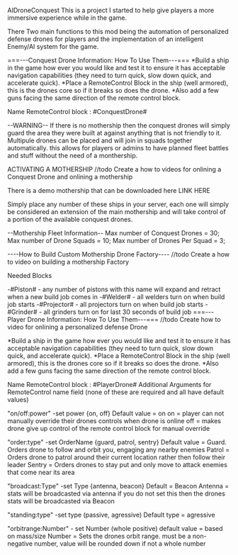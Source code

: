 AIDroneConquest
This is a project I started to help give players a more immersive experience while in the game.

There Two main functions to this mod being the automation of personalized defense drones for players and the implementation of an intelligent Enemy/AI system for the game.

===---Conquest Drone Information: How To Use Them---===
*Build a ship in the game how ever you would like and test it to ensure it has acceptable navigation capabilities (they need to turn quick, slow down quick, and accelerate quick). *Place a RemoteControl Block in the ship (well armored), this is the drones core so if it breaks so does the drone. *Also add a few guns facing the same direction of the remote control block.

Name RemoteControl block : #ConquestDrone#

--WARNING-- If there is no mothership then the conquest drones will simply guard the area they were built at against anything that is not friendly to it. Multipule drones can be placed and will join in squads together automatically. this allows for players or admins to have planned fleet battles and stuff without the need of a monthership.

ACTIVATING A MOTHERSHIP //todo Create a how to videos for onlining a Conquest Drone and onlining a mothership

There is a demo mothership that can be downloaded here LINK HERE

Simply place any number of these ships in your server, each one will simply be considered an extension of the main mothership and will take control of a portion of the available conquest drones.

--Mothership Fleet Information-- Max number of Conquest Drones = 30; Max number of Drone Squads = 10; Max number of Drones Per Squad = 3;

----How to Build Custom Mothership Drone Factory---- //todo Create a how to video on building a mothership Factory

Needed Blocks

-#Piston# - any number of pistons with this name will expand and retract when a new build job comes in
-#Welder# - all welders turn on when build job starts
-#Projector# - all projectors turn on when build job starts
-#Grinder# - all grinders turn on for last 30 seconds of build job
===---Player Drone Information: How To Use Them---===
//todo Create how to video for onlining a personalized defense Drone

*Build a ship in the game how ever you would like and test it to ensure it has acceptable navigation capabilities (they need to turn quick, slow down quick, and accelerate quick). *Place a RemoteControl Block in the ship (well armored), this is the drones core so if it breaks so does the drone. *Also add a few guns facing the same direction of the remote control block.

Name RemoteControl block : #PlayerDrone# Additional Arguments for RemoteControl name field (none of these are required and all have default values)

"on/off:power" -set power {on, off} Default value = on on = player can not manually override their drones controls when drone is online off = makes drone give up control of the remote control block for manual override

"order:type" -set OrderName {guard, patrol, sentry} Default value = Guard. Orders drone to follow and orbit you, engaging any nearby enemies Patrol = Orders drone to patrol around their current location rather then follow their leader Sentry = Orders drones to stay put and only move to attack enemies that come near its area

"broadcast:Type" -set Type {antenna, beacon} Default = Beacon Antenna = stats will be broadcasted via antenna if you do not set this then the drones stats will be broadcasted via Beacon

"standing:type" -set type (passive, agressive) Default type = agressive

"orbitrange:Number" - set Number (whole positive) default value = based on mass/size Number = Sets the drones orbit range. must be a non-negative number, value will be rounded down if not a whole number
